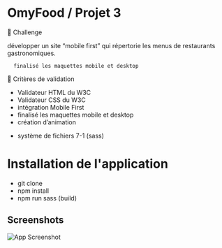 
# OmyFood / Projet 3
💪 Challenge

développer un site “mobile first” qui répertorie les menus de restaurants gastronomiques.


 
      finalisé les maquettes mobile et desktop 



🧐 Critères de validation

* Validateur HTML du W3C 
* Validateur CSS du W3C
* intégration Mobile First
* finalisé les maquettes mobile et desktop 
* création d’animation
+ système de fichiers 7-1 (sass)




 
# Installation de l'application 

 * git clone
 * npm install 
 * npm run sass (build)


## Screenshots

![App Screenshot](https://zupimages.net/up/23/14/2imy.png)


